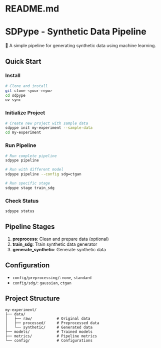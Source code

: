 # README.md
# SDPype - Synthetic Data Pipeline

🚀 A simple pipeline for generating synthetic data using machine learning.

## Quick Start

### Install
```bash
# Clone and install
git clone <your-repo>
cd sdpype
uv sync
```

### Initialize Project
```bash
# Create new project with sample data
sdpype init my-experiment --sample-data
cd my-experiment
```

### Run Pipeline  
```bash
# Run complete pipeline
sdpype pipeline

# Run with different model
sdpype pipeline --config sdg=ctgan

# Run specific stage
sdpype stage train_sdg
```

### Check Status
```bash
sdpype status
```

## Pipeline Stages

1. **preprocess**: Clean and prepare data (optional)
2. **train_sdg**: Train synthetic data generator
3. **generate_synthetic**: Generate synthetic data

## Configuration

- `config/preprocessing/`: `none`, `standard`  
- `config/sdg/`: `gaussian`, `ctgan`

## Project Structure

```
my-experiment/
├── data/
│   ├── raw/           # Original data
│   ├── processed/     # Preprocessed data
│   └── synthetic/     # Generated data
├── models/            # Trained models
├── metrics/           # Pipeline metrics
└── config/            # Configurations
```
